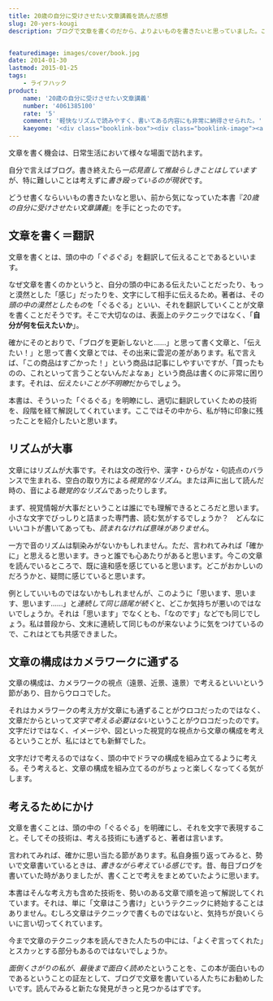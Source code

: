 ```yaml
---
title: 20歳の自分に受けさせたい文章講義を読んだ感想
slug: 20-yers-kougi
description: ブログで文章を書くのだから、よりよいものを書きたいと思っていました。この本は、表面的なテクニックに終始するのではなく、もっと根本的な「自分が何を書きたいのか」を大事にしていこうという内容で非常に参考になりました。


featuredimage: images/cover/book.jpg
date: 2014-01-30
lastmod: 2015-01-25
tags: 
    - ライフハック
product:
    name: '20歳の自分に受けさせたい文章講義'
    number: '4061385100'
    rate: '5'
    comment: '軽快なリズムで読みやすく、書いてある内容にも非常に納得させられた。'
    kaeyome: '<div class="booklink-box"><div class="booklink-image"><a href="https://www.amazon.co.jp/exec/obidos/asin/4061385100/illusionspace-22/" rel="nofollow" target="_blank"><img src="https://ecx.images-amazon.com/images/I/31QfJVEjrDL._SL160_.jpg" style="border: none;" /></a></div><div class="booklink-info"><div class="booklink-name"><a href="https://www.amazon.co.jp/exec/obidos/asin/4061385100/illusionspace-22/" rel="nofollow" target="_blank">20歳の自分に受けさせたい文章講義 (星海社新書)</a><div class="booklink-powered-date">posted with <a href="https://yomereba.com" rel="nofollow" target="_blank">ヨメレバ</a></div></div><div class="booklink-detail">古賀 史健 講談社 2012-01-26    </div><div class="booklink-link2"><div class="shoplinkamazon"><a href="https://www.amazon.co.jp/exec/obidos/asin/4061385100/illusionspace-22/" rel="nofollow" target="_blank" title="アマゾン" >Amazonで購入</a></div><div class="shoplinkrakuten"><a href="https://hb.afl.rakuten.co.jp/hgc/11acbc01.369b1bf6.11acbc02.cabf9fe9/?pc=http%3A%2F%2Fbooks.rakuten.co.jp%2Frb%2F11502802%2F%3Fscid%3Daf_ich_link_urltxt%26m%3Dhttp%3A%2F%2Fm.rakuten.co.jp%2Fev%2Fbook%2F" rel="nofollow" target="_blank" title="楽天ブックス" >楽天ブックスで購入</a></div>                  	  <div class="shoplinkkino"><a href="https://ck.jp.ap.valuecommerce.com/servlet/referral?sid=3085416&pid=882196163&vc_url=http%3A%2F%2Fwww.kinokuniya.co.jp%2Ff%2Fdsg-01-9784061385108" target="_blank" title="kino" >紀伊國屋書店で購入<img src="https://ad.jp.ap.valuecommerce.com/servlet/gifbanner?sid=3085416&pid=882196163" height="1" width="1" border="0"></a></div>	  	  	</div></div><div class="booklink-footer"></div></div>'
---
```


文章を書く機会は、日常生活において様々な場面で訪れます。

自分で言えばブログ。書き終えたら<em>一応見直して推敲らしきことはしています</em>が、特に難しいことは考えずに<em>書き殴っているのが現状</em>です。

どうせ書くならいいもの書きたいなと思い、前から気になっていた本書『<em>20歳の自分に受けさせたい文章講義</em>』を手にとったのです。


## 文章を書く＝翻訳


文章を書くとは、頭の中の「<em>ぐるぐる</em>」を翻訳して伝えることであるといいます。

なぜ文章を書くのかというと、自分の頭の中にある伝えたいことだったり、もっと漠然とした「感じ」だったりを、文字にして相手に伝えるため。著者は、その<em>頭の中の漠然としたもの</em>を「ぐるぐる」といい、それを翻訳していくことが文章を書くことだそうです。そこで大切なのは、表面上のテクニックではなく、「<strong>自分が何を伝えたいか</strong>」。

確かにそのとおりで、「ブログを更新しないと……」と思って書く文章と、「伝えたい！」と思って書く文章とでは、その出来に雲泥の差があります。私で言えば、「この商品はすごかった！」という商品は記事にしやすいですが、「買ったものの、これといって言うことないんだよなぁ」という商品は書くのに非常に困ります。それは、<em>伝えたいことが不明瞭</em>だからでしょう。

本書は、そういった「ぐるぐる」を明瞭にし、適切に翻訳していくための技術を、段階を経て解説してくれています。ここではその中から、私が特に印象に残ったことを紹介したいと思います。


## リズムが大事


文章にはリズムが大事です。それは文の改行や、漢字・ひらがな・句読点のバランスで生まれる、空白の取り方による<em>視覚的なリズム</em>。または声に出して読んだ時の、音による<em>聴覚的なリズム</em>であったりします。

まず、視覚情報が大事だということは誰にでも理解できるところだと思います。小さな文字でびっしりと詰まった専門書、読む気がするでしょうか？　どんなにいいコトが書いてあっても、<em>読まれなければ意味がありません</em>。

一方で音のリズムは馴染みがないかもしれません。ただ、言われてみれば「確かに」と思えると思います。きっと誰でも心あたりがあると思います。今この文章を読んでいるところで、既に違和感を感じていると思います。どこがおかしいのだろうかと、疑問に感じていると思います。

例としていいものではないかもしれませんが、このように「思います、思います、思います……」と<em>連続して同じ語尾が続く</em>と、どこか気持ちが悪いのではないでしょうか。それは「思います」でなくとも、「なのです」などでも同じでしょう。私は普段から、文末に連続して同じものが来ないように気をつけているので、これはとても共感できました。


## 文章の構成はカメラワークに通ずる


文章の構成は、カメラワークの視点（遠景、近景、遠景）で考えるといいという節があり、目からウロコでした。

それはカメラワークの考え方が文章にも通ずることがウロコだったのではなく、文章だからといって<em>文字で考える必要はない</em>ということがウロコだったのです。文字だけではなく、イメージや、図といった視覚的な視点から文章の構成を考えるということが、私にはとても新鮮でした。

文字だけで考えるのではなく、頭の中でドラマの構成を組み立てるように考える。そう考えると、文章の構成を組み立てるのがちょっと楽しくなってくる気がします。


## 考えるためにかけ


文章を書くことは、頭の中の「ぐるぐる」を明確にし、それを文字で表現すること。そしてその技術は、考える技術にも通ずると、著者は言います。

言われてみれば、確かに思い当たる節があります。私自身振り返ってみると、勢いで文章書いているときは、<em>書きながら考えている感じ</em>です。昔、毎日ブログを書いていた時がありましたが、書くことで考えをまとめていたように思います。

本書はそんな考え方も含めた技術を、勢いのある文章で順を追って解説してくれています。それは、単に「文章はこう書け」というテクニックに終始することはありません。むしろ文章はテクニックで書くものではないと、気持ちが良いくらいに言い切ってくれています。

今まで文章のテクニック本を読んできた人たちの中には、「よくぞ言ってくれた」とスカッとする部分もあるのではないでしょうか。

<em>面倒くさがりの私が、最後まで面白く読めた</em>ということを、この本が面白いものであるということの証左として、ブログで文章を書いている人たちにお勧めしたいです。読んでみると新たな発見がきっと見つかるはずです。


  